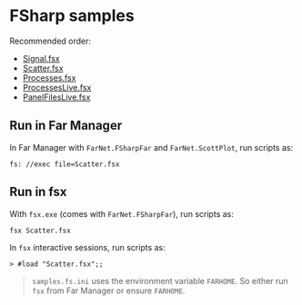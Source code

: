 ﻿# FSharp samples

Recommended order:

- [Signal.fsx](Signal.fsx)
- [Scatter.fsx](Scatter.fsx)
- [Processes.fsx](Processes.fsx)
- [ProcessesLive.fsx](ProcessesLive.fsx)
- [PanelFilesLive.fsx](PanelFilesLive.fsx)

## Run in Far Manager

In Far Manager with `FarNet.FSharpFar` and `FarNet.ScottPlot`, run scripts as:

```
fs: //exec file=Scatter.fsx
```

## Run in fsx

With `fsx.exe` (comes with `FarNet.FSharpFar`), run scripts as:

```
fsx Scatter.fsx
```

In `fsx` interactive sessions, run scripts as:

```
> #load "Scatter.fsx";;
```

> `samples.fs.ini` uses the environment variable `FARHOME`.
So either run `fsx` from Far Manager or ensure `FARHOME`.
